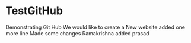 # TestGitHub
Demonstrating Git Hub
We would like to create a New website
added one more line
Made some changes
Ramakrishna
added prasad

